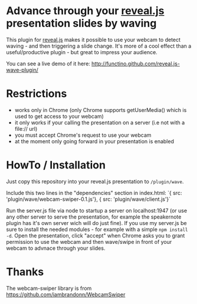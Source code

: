 Advance through your [reveal.js](https://github.com/hakimel/reveal.js) presentation slides by waving 
=====================================

This plugin for [reveal.js](https://github.com/hakimel/reveal.js) makes it possible to use your webcam to detect waving - and then triggering a slide change.
It's more of a cool effect than a useful/productive plugin - but great to impress your audience.

You can see a live demo of it here: http://functino.github.com/reveal.js-wave-plugin/

Restrictions
=======
- works only in Chrome (only Chrome supports getUserMedia() which is used to get access to your webcam)
- it only works if your calling the presentation on a server (i.e not with a file:// url)
- you must accept Chrome's request to use your webcam
- at the moment only going forward in your presentation is enabled


HowTo / Installation
=======
Just copy this repository into your reveal.js presentation to `/plugin/wave`.

Include this two lines in the "dependencies" section in index.html:
`{ src: 'plugin/wave/webcam-swiper-0.1.js'},
{ src: 'plugin/wave/client.js'}´

Run the server.js file via node to startup a server on localhost:1947 (or use any other server to serve the presentation, for example the speakernote plugin has it's own server wich will do just fine). If you use my server.js be sure to install the needed modules - for example with a simple `npm install -d`.
Open the presentation, click "accept" when Chrome asks you to grant permission to use the webcam and then wave/swipe in front of your webcam  to advnace through your slides.


Thanks
=======
The webcam-swiper library is from https://github.com/iambrandonn/WebcamSwiper